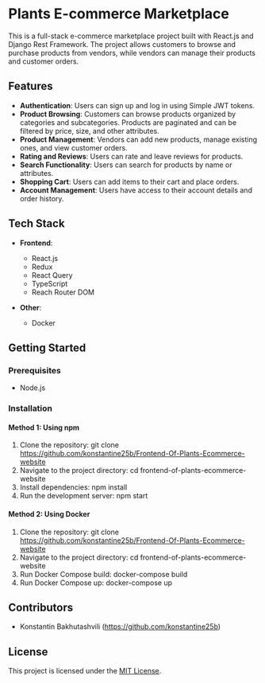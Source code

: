 # Plants E-commerce Marketplace

This is a full-stack e-commerce marketplace project built with React.js and Django Rest Framework. The project allows customers to browse and purchase products from vendors, while vendors can manage their products and customer orders.

## Features

- **Authentication**: Users can sign up and log in using Simple JWT tokens.
- **Product Browsing**: Customers can browse products organized by categories and subcategories. Products are paginated and can be filtered by price, size, and other attributes.
- **Product Management**: Vendors can add new products, manage existing ones, and view customer orders.
- **Rating and Reviews**: Users can rate and leave reviews for products.
- **Search Functionality**: Users can search for products by name or attributes.
- **Shopping Cart**: Users can add items to their cart and place orders.
- **Account Management**: Users have access to their account details and order history.

## Tech Stack

- **Frontend**:
  - React.js
  - Redux
  - React Query
  - TypeScript
  - Reach Router DOM

- **Other**:
  - Docker
    
## Getting Started

### Prerequisites

- Node.js

### Installation
#### Method 1: Using npm

1. Clone the repository:
git clone https://github.com/konstantine25b/Frontend-Of-Plants-Ecommerce-website
2. Navigate to the project directory:
cd frontend-of-plants-ecommerce-website
3.  Install dependencies:
npm install
4. Run the development server:
npm start

#### Method 2: Using Docker

1. Clone the repository:
git clone https://github.com/konstantine25b/Frontend-Of-Plants-Ecommerce-website
2. Navigate to the project directory:
cd frontend-of-plants-ecommerce-website
3. Run Docker Compose build:
docker-compose build
4. Run Docker Compose up:
docker-compose up


## Contributors

- Konstantin Bakhutashvili (https://github.com/konstantine25b)

## License

This project is licensed under the [MIT License](LICENSE).







